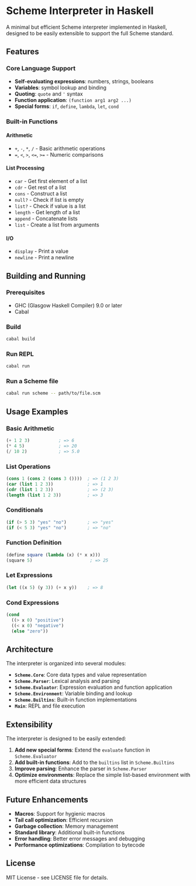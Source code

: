# Scheme Interpreter in Haskell

A minimal but efficient Scheme interpreter implemented in Haskell, designed to be easily extensible to support the full Scheme standard.

## Features

### Core Language Support
- **Self-evaluating expressions**: numbers, strings, booleans
- **Variables**: symbol lookup and binding
- **Quoting**: `quote` and `'` syntax
- **Function application**: `(function arg1 arg2 ...)`
- **Special forms**: `if`, `define`, `lambda`, `let`, `cond`

### Built-in Functions

#### Arithmetic
- `+`, `-`, `*`, `/` - Basic arithmetic operations
- `=`, `<`, `>`, `<=`, `>=` - Numeric comparisons

#### List Processing
- `car` - Get first element of a list
- `cdr` - Get rest of a list
- `cons` - Construct a list
- `null?` - Check if list is empty
- `list?` - Check if value is a list
- `length` - Get length of a list
- `append` - Concatenate lists
- `list` - Create a list from arguments

#### I/O
- `display` - Print a value
- `newline` - Print a newline

## Building and Running

### Prerequisites
- GHC (Glasgow Haskell Compiler) 9.0 or later
- Cabal

### Build
```bash
cabal build
```

### Run REPL
```bash
cabal run
```

### Run a Scheme file
```bash
cabal run scheme -- path/to/file.scm
```

## Usage Examples

### Basic Arithmetic
```scheme
(+ 1 2 3)           ; => 6
(* 4 5)             ; => 20
(/ 10 2)            ; => 5.0
```

### List Operations
```scheme
(cons 1 (cons 2 (cons 3 ())))  ; => (1 2 3)
(car (list 1 2 3))             ; => 1
(cdr (list 1 2 3))             ; => (2 3)
(length (list 1 2 3))          ; => 3
```

### Conditionals
```scheme
(if (> 5 3) "yes" "no")        ; => "yes"
(if (< 5 3) "yes" "no")        ; => "no"
```

### Function Definition
```scheme
(define square (lambda (x) (* x x)))
(square 5)                      ; => 25
```

### Let Expressions
```scheme
(let ((x 5) (y 3)) (+ x y))    ; => 8
```

### Cond Expressions
```scheme
(cond
  ((> x 0) "positive")
  ((< x 0) "negative")
  (else "zero"))
```

## Architecture

The interpreter is organized into several modules:

- **`Scheme.Core`**: Core data types and value representation
- **`Scheme.Parser`**: Lexical analysis and parsing
- **`Scheme.Evaluator`**: Expression evaluation and function application
- **`Scheme.Environment`**: Variable binding and lookup
- **`Scheme.Builtins`**: Built-in function implementations
- **`Main`**: REPL and file execution

## Extensibility

The interpreter is designed to be easily extended:

1. **Add new special forms**: Extend the `evaluate` function in `Scheme.Evaluator`
2. **Add built-in functions**: Add to the `builtins` list in `Scheme.Builtins`
3. **Improve parsing**: Enhance the parser in `Scheme.Parser`
4. **Optimize environments**: Replace the simple list-based environment with more efficient data structures

## Future Enhancements

- **Macros**: Support for hygienic macros
- **Tail call optimization**: Efficient recursion
- **Garbage collection**: Memory management
- **Standard library**: Additional built-in functions
- **Error handling**: Better error messages and debugging
- **Performance optimizations**: Compilation to bytecode

## License

MIT License - see LICENSE file for details. 